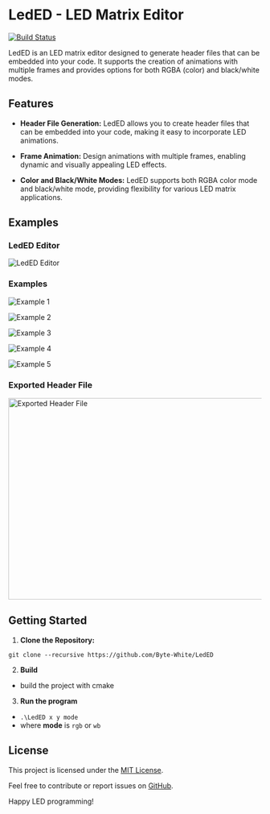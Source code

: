 # LedED - LED Matrix Editor

[![Build Status](https://github.com/Byte-White/LedED/workflows/build/badge.svg)](https://github.com/Byte-White/LedED/actions)

LedED is an LED matrix editor designed to generate header files that can be embedded into your code. It supports the creation of animations with multiple frames and provides options for both RGBA (color) and black/white modes.

## Features

- **Header File Generation:** LedED allows you to create header files that can be embedded into your code, making it easy to incorporate LED animations.

- **Frame Animation:** Design animations with multiple frames, enabling dynamic and visually appealing LED effects.

- **Color and Black/White Modes:** LedED supports both RGBA color mode and black/white mode, providing flexibility for various LED matrix applications.

## Examples

### LedED Editor

![LedED Editor](https://github.com/Byte-White/MAX7219-Dev/assets/51212450/e206b911-b73d-4fc0-8bca-feab067aa0e8)

### Examples

![Example 1](https://github.com/Byte-White/LedED/assets/51212450/9f3673fc-cea8-4844-8132-5ec787dddcaa)

![Example 2](https://github.com/Byte-White/LedED/assets/51212450/ffe56522-9939-4233-ad96-0e69743d7030)

![Example 3](https://github.com/Byte-White/LedED/assets/51212450/4d2286f2-5aef-4255-a8b7-2dac581fe1ac)

![Example 4](https://github.com/Byte-White/LedED/assets/51212450/12b70362-0e85-4c0b-90eb-d884a4b84d5b)

![Example 5](https://github.com/Byte-White/LedED/assets/51212450/97970f31-7042-4c79-bf60-713533dbaab6)


### Exported Header File

<img src="https://github.com/Byte-White/LedED/assets/51212450/24facc3d-5dfc-43b5-998f-55d76de852fa" width = 800 height = 400 alt="Exported Header File">

## Getting Started

1. **Clone the Repository:**

`git clone --recursive https://github.com/Byte-White/LedED`


2. **Build**
- build the project with cmake

3. **Run the program**
- `.\LedED x y mode`
- where **mode** is `rgb` or `wb`

## License

This project is licensed under the [MIT License](LICENSE).

Feel free to contribute or report issues on [GitHub](https://github.com/Byte-White/LedED).

Happy LED programming!

